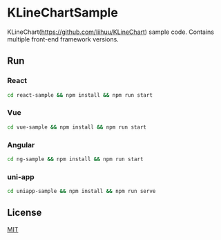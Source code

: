# KLineChartSample
KLineChart(https://github.com/liihuu/KLineChart) sample code. Contains multiple front-end framework versions.

## Run
### React
```bash
cd react-sample && npm install && npm run start
```

### Vue
```bash
cd vue-sample && npm install && npm run start
```

### Angular
```bash
cd ng-sample && npm install && npm run start
```

### uni-app
```bash
cd uniapp-sample && npm install && npm run serve
```

## License
[MIT](./LICENSE)
